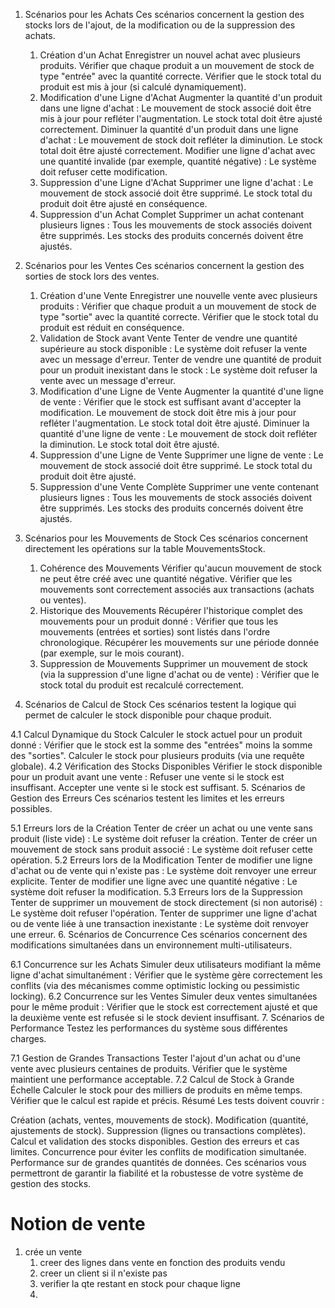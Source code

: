 1. Scénarios pour les Achats
Ces scénarios concernent la gestion des stocks lors de l'ajout, de la modification ou de la suppression des achats.

   1. Création d'un Achat
   Enregistrer un nouvel achat avec plusieurs produits.
   Vérifier que chaque produit a un mouvement de stock de type "entrée" avec la quantité correcte.
   Vérifier que le stock total du produit est mis à jour (si calculé dynamiquement).
   2. Modification d'une Ligne d'Achat
   Augmenter la quantité d'un produit dans une ligne d'achat :
   Le mouvement de stock associé doit être mis à jour pour refléter l'augmentation.
   Le stock total doit être ajusté correctement.
   Diminuer la quantité d'un produit dans une ligne d'achat :
   Le mouvement de stock doit refléter la diminution.
   Le stock total doit être ajusté correctement.
   Modifier une ligne d'achat avec une quantité invalide (par exemple, quantité négative) :
   Le système doit refuser cette modification.
   3. Suppression d'une Ligne d'Achat
   Supprimer une ligne d'achat :
   Le mouvement de stock associé doit être supprimé.
   Le stock total du produit doit être ajusté en conséquence.
   4. Suppression d'un Achat Complet
   Supprimer un achat contenant plusieurs lignes :
   Tous les mouvements de stock associés doivent être supprimés.
   Les stocks des produits concernés doivent être ajustés.

2. Scénarios pour les Ventes
Ces scénarios concernent la gestion des sorties de stock lors des ventes.

   1. Création d'une Vente
   Enregistrer une nouvelle vente avec plusieurs produits :
   Vérifier que chaque produit a un mouvement de stock de type "sortie" avec la quantité correcte.
   Vérifier que le stock total du produit est réduit en conséquence.
   2. Validation de Stock avant Vente
   Tenter de vendre une quantité supérieure au stock disponible :
   Le système doit refuser la vente avec un message d'erreur.
   Tenter de vendre une quantité de produit pour un produit inexistant dans le stock :
   Le système doit refuser la vente avec un message d'erreur.
   3. Modification d'une Ligne de Vente
   Augmenter la quantité d'une ligne de vente :
   Vérifier que le stock est suffisant avant d'accepter la modification.
   Le mouvement de stock doit être mis à jour pour refléter l'augmentation.
   Le stock total doit être ajusté.
   Diminuer la quantité d'une ligne de vente :
   Le mouvement de stock doit refléter la diminution.
   Le stock total doit être ajusté.
   4. Suppression d'une Ligne de Vente
   Supprimer une ligne de vente :
   Le mouvement de stock associé doit être supprimé.
   Le stock total du produit doit être ajusté.
   5. Suppression d'une Vente Complète
   Supprimer une vente contenant plusieurs lignes :
   Tous les mouvements de stock associés doivent être supprimés.
   Les stocks des produits concernés doivent être ajustés.
3. Scénarios pour les Mouvements de Stock
Ces scénarios concernent directement les opérations sur la table MouvementsStock.

   1. Cohérence des Mouvements
   Vérifier qu'aucun mouvement de stock ne peut être créé avec une quantité négative.
   Vérifier que les mouvements sont correctement associés aux transactions (achats ou ventes).
   2. Historique des Mouvements
   Récupérer l'historique complet des mouvements pour un produit donné :
   Vérifier que tous les mouvements (entrées et sorties) sont listés dans l'ordre chronologique.
   Récupérer les mouvements sur une période donnée (par exemple, sur le mois courant).
   3. Suppression de Mouvements
   Supprimer un mouvement de stock (via la suppression d'une ligne d'achat ou de vente) :
   Vérifier que le stock total du produit est recalculé correctement.
4. Scénarios de Calcul de Stock
Ces scénarios testent la logique qui permet de calculer le stock disponible pour chaque produit.

4.1 Calcul Dynamique du Stock
Calculer le stock actuel pour un produit donné :
Vérifier que le stock est la somme des "entrées" moins la somme des "sorties".
Calculer le stock pour plusieurs produits (via une requête globale).
4.2 Vérification des Stocks Disponibles
Vérifier le stock disponible pour un produit avant une vente :
Refuser une vente si le stock est insuffisant.
Accepter une vente si le stock est suffisant.
5. Scénarios de Gestion des Erreurs
Ces scénarios testent les limites et les erreurs possibles.

5.1 Erreurs lors de la Création
Tenter de créer un achat ou une vente sans produit (liste vide) :
Le système doit refuser la création.
Tenter de créer un mouvement de stock sans produit associé :
Le système doit refuser cette opération.
5.2 Erreurs lors de la Modification
Tenter de modifier une ligne d'achat ou de vente qui n'existe pas :
Le système doit renvoyer une erreur explicite.
Tenter de modifier une ligne avec une quantité négative :
Le système doit refuser la modification.
5.3 Erreurs lors de la Suppression
Tenter de supprimer un mouvement de stock directement (si non autorisé) :
Le système doit refuser l'opération.
Tenter de supprimer une ligne d'achat ou de vente liée à une transaction inexistante :
Le système doit renvoyer une erreur.
6. Scénarios de Concurrence
Ces scénarios concernent des modifications simultanées dans un environnement multi-utilisateurs.

6.1 Concurrence sur les Achats
Simuler deux utilisateurs modifiant la même ligne d'achat simultanément :
Vérifier que le système gère correctement les conflits (via des mécanismes comme optimistic locking ou pessimistic locking).
6.2 Concurrence sur les Ventes
Simuler deux ventes simultanées pour le même produit :
Vérifier que le stock est correctement ajusté et que la deuxième vente est refusée si le stock devient insuffisant.
7. Scénarios de Performance
Testez les performances du système sous différentes charges.

7.1 Gestion de Grandes Transactions
Tester l'ajout d'un achat ou d'une vente avec plusieurs centaines de produits.
Vérifier que le système maintient une performance acceptable.
7.2 Calcul de Stock à Grande Échelle
Calculer le stock pour des milliers de produits en même temps.
Vérifier que le calcul est rapide et précis.
Résumé
Les tests doivent couvrir :

Création (achats, ventes, mouvements de stock).
Modification (quantité, ajustements de stock).
Suppression (lignes ou transactions complètes).
Calcul et validation des stocks disponibles.
Gestion des erreurs et cas limites.
Concurrence pour éviter les conflits de modification simultanée.
Performance sur de grandes quantités de données.
Ces scénarios vous permettront de garantir la fiabilité et la robustesse de votre système de gestion des stocks.



# Notion de vente
1. crée un vente
   1. creer des lignes dans vente en fonction des produits vendu 
   2. creer un client si il n'existe pas 
   3. verifier la qte restant en stock pour chaque ligne 
   4. 